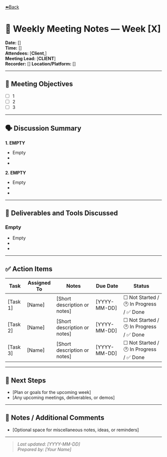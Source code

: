[⬅️Back](../meetings.md)
# 📝 Weekly Meeting Notes — Week [X]

**Date:** []  
**Time:** []  
**Attendees:** [**Client**,]  
**Meeting Lead:** [**CLIENT**]  
**Recorder:** []
**Location/Platform:** []

---

## 🎯 Meeting Objectives
- [ ] 1
- [ ] 2
- [ ] 3

---

## 🗣️ Discussion Summary

**1. EMPTY**
- Empty 
- 
- 


**2. EMPTY**
- Empty 
- 
- 

---

## 🧩 Deliverables and Tools Discussed

### Empty
- Empty
-
- 




---

## ✅ Action Items

| Task | Assigned To | Notes | Due Date | Status |
|------|--------------|-------|----------|--------|
| [Task 1] | [Name] | [Short description or notes] | [YYYY-MM-DD] | ☐ Not Started / 🕐 In Progress / ✅ Done |
| [Task 2] | [Name] | [Short description or notes] | [YYYY-MM-DD] | ☐ Not Started / 🕐 In Progress / ✅ Done |
| [Task 3] | [Name] | [Short description or notes] | [YYYY-MM-DD] | ☐ Not Started / 🕐 In Progress / ✅ Done |
---

## 📅 Next Steps
- [Plan or goals for the upcoming week]
- [Any upcoming meetings, deliverables, or demos]

---

## 💬 Notes / Additional Comments
- [Optional space for miscellaneous notes, ideas, or reminders]

---

> _Last updated: [YYYY-MM-DD]_  
> _Prepared by: [Your Name]_
